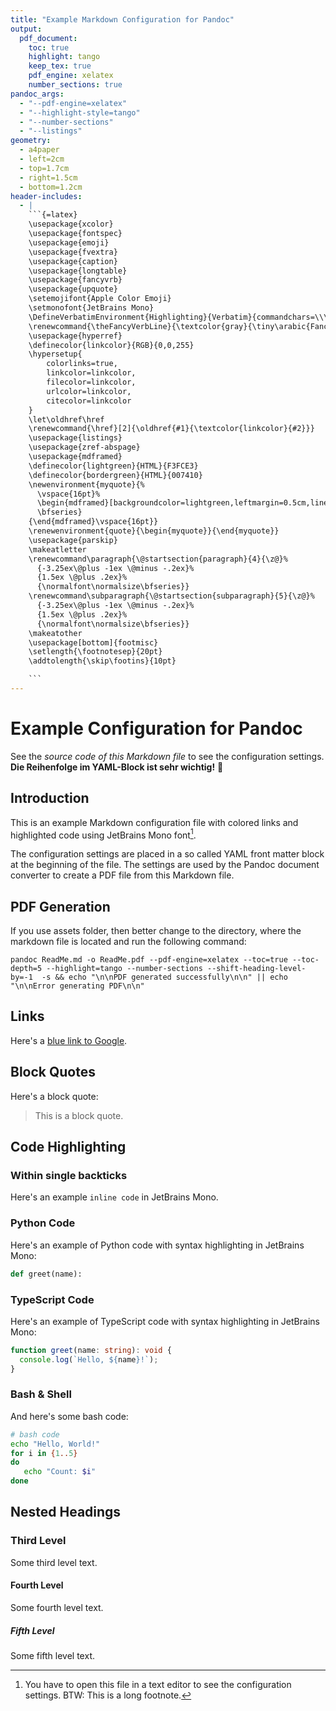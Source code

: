 ```yaml
---
title: "Example Markdown Configuration for Pandoc"
output:
  pdf_document:
    toc: true
    highlight: tango
    keep_tex: true
    pdf_engine: xelatex
    number_sections: true
pandoc_args:
  - "--pdf-engine=xelatex"
  - "--highlight-style=tango"
  - "--number-sections"
  - "--listings"
geometry:
  - a4paper
  - left=2cm
  - top=1.7cm
  - right=1.5cm
  - bottom=1.2cm
header-includes:
  - |
    ```{=latex}
    \usepackage{xcolor}
    \usepackage{fontspec}
    \usepackage{emoji}
    \usepackage{fvextra}
    \usepackage{caption}
    \usepackage{longtable}
    \usepackage{fancyvrb}
    \usepackage{upquote}
    \setemojifont{Apple Color Emoji}
    \setmonofont{JetBrains Mono}
    \DefineVerbatimEnvironment{Highlighting}{Verbatim}{commandchars=\\\{\},breaklines=true,breakanywhere=true,numbers=left,numbersep=5pt,frame=single}
    \renewcommand{\theFancyVerbLine}{\textcolor{gray}{\tiny\arabic{FancyVerbLine}}}
    \usepackage{hyperref}
    \definecolor{linkcolor}{RGB}{0,0,255}
    \hypersetup{
        colorlinks=true,
        linkcolor=linkcolor,
        filecolor=linkcolor,
        urlcolor=linkcolor,
        citecolor=linkcolor
    }
    \let\oldhref\href
    \renewcommand{\href}[2]{\oldhref{#1}{\textcolor{linkcolor}{#2}}}
    \usepackage{listings}
    \usepackage{zref-abspage}
    \usepackage{mdframed}
    \definecolor{lightgreen}{HTML}{F3FCE3}
    \definecolor{bordergreen}{HTML}{007410}
    \newenvironment{myquote}{%
      \vspace{16pt}%
      \begin{mdframed}[backgroundcolor=lightgreen,leftmargin=0.5cm,linewidth=4pt,leftline=true,rightline=false,topline=false,bottomline=false,linecolor=bordergreen]%
      \bfseries}
    {\end{mdframed}\vspace{16pt}}
    \renewenvironment{quote}{\begin{myquote}}{\end{myquote}}
    \usepackage{parskip}
    \makeatletter
    \renewcommand\paragraph{\@startsection{paragraph}{4}{\z@}%
      {-3.25ex\@plus -1ex \@minus -.2ex}%
      {1.5ex \@plus .2ex}%
      {\normalfont\normalsize\bfseries}}
    \renewcommand\subparagraph{\@startsection{subparagraph}{5}{\z@}%
      {-3.25ex\@plus -1ex \@minus -.2ex}%
      {1.5ex \@plus .2ex}%
      {\normalfont\normalsize\bfseries}}
    \makeatother
    \usepackage[bottom]{footmisc}
    \setlength{\footnotesep}{20pt}
    \addtolength{\skip\footins}{10pt}

    ```
---
```


# Example Configuration for Pandoc

See the *source code of this Markdown file* to see the configuration settings. **Die Reihenfolge im YAML-Block ist sehr wichtig!** 🚨

## Introduction

This is an example Markdown configuration file with colored links and highlighted code using JetBrains Mono font[^longnote].

[^longnote]: You have to open this file in a text editor to see the configuration settings.
  BTW: This is a long footnote.

The configuration settings are placed in a so called YAML front matter block at the beginning of the file. The settings are used by the Pandoc document converter to create a PDF file from this Markdown file.

## PDF Generation

If you use assets folder, then better change to the directory, where the markdown file is located and run the following command:

```shell
pandoc ReadMe.md -o ReadMe.pdf --pdf-engine=xelatex --toc=true --toc-depth=5 --highlight=tango --number-sections --shift-heading-level-by=-1  -s && echo "\n\nPDF generated successfully\n\n" || echo "\n\nError generating PDF\n\n"
```

## Links

Here's a [blue link to Google](https://www.google.com).

## Block Quotes

Here's a block quote:

> This is a block quote.

## Code Highlighting

### Within single backticks

Here's an example `inline code` in JetBrains Mono.

### Python Code

Here's an example of Python code with syntax highlighting in JetBrains Mono:

```python
def greet(name):
```

### TypeScript Code

Here's an example of TypeScript code with syntax highlighting in JetBrains Mono:

```typescript
function greet(name: string): void {
  console.log(`Hello, ${name}!`);
}
```

### Bash & Shell

And here's some bash code:

```bash
# bash code
echo "Hello, World!"
for i in {1..5}
do
   echo "Count: $i"
done
```

## Nested Headings

### Third Level

Some third level text.

#### Fourth Level

Some fourth level text.

##### Fifth Level

Some fifth level text.
